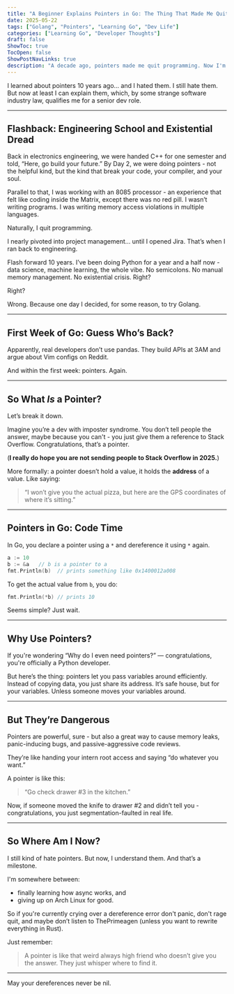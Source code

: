 ```yaml
---
title: "A Beginner Explains Pointers in Go: The Thing That Made Me Quit Coding (And Why I'm Back Now)"
date: 2025-05-22
tags: ["Golang", "Pointers", "Learning Go", "Dev Life"]
categories: ["Learning Go", "Developer Thoughts"]
draft: false
ShowToc: true
TocOpen: false
ShowPostNavLinks: true
description: "A decade ago, pointers made me quit programming. Now I'm back — still scared of them, but this time with just enough understanding to be dangerous."
---
```


I learned about pointers 10 years ago… and I hated them. I still hate them. But now at least I can explain them, which, by some strange software industry law, qualifies me for a senior dev role.

---

## Flashback: Engineering School and Existential Dread

Back in electronics engineering, we were handed C++ for one semester and told, “Here, go build your future.” By Day 2, we were doing pointers - not the helpful kind, but the kind that break your code, your compiler, and your soul.

Parallel to that, I was working with an 8085 processor - an experience that felt like coding inside the Matrix, except there was no red pill. I wasn’t writing programs. I was writing memory access violations in multiple languages.

Naturally, I quit programming.

I nearly pivoted into project management… until I opened Jira. That’s when I ran back to engineering.

Flash forward 10 years. I’ve been doing Python for a year and a half now - data science, machine learning, the whole vibe. No semicolons. No manual memory management. No existential crisis. Right?

Right?

Wrong. Because one day I decided, for some reason, to try Golang.

---

## First Week of Go: Guess Who’s Back?

Apparently, real developers don’t use pandas. They build APIs at 3AM and argue about Vim configs on Reddit.

And within the first week: pointers. Again.

---

## So What _Is_ a Pointer?

Let’s break it down.

Imagine you’re a dev with imposter syndrome. You don’t tell people the answer, maybe because you can't - you just give them a reference to Stack Overflow. Congratulations, that’s a pointer.

(**I really do hope you are not sending people to Stack Overflow in 2025.**)

More formally: a pointer doesn’t hold a value, it holds the **address** of a value. Like saying:

> “I won’t give you the actual pizza, but here are the GPS coordinates of where it’s sitting.”

---

## Pointers in Go: Code Time

In Go, you declare a pointer using a `*` and dereference it using `*` again.

```go
a := 10
b := &a   // b is a pointer to a
fmt.Println(b)  // prints something like 0x1400012a008
```

To get the actual value from `b`, you do:

```go
fmt.Println(*b) // prints 10
```

Seems simple? Just wait.

---

## Why Use Pointers?

If you're wondering “Why do I even need pointers?” — congratulations, you're officially a Python developer.

But here’s the thing: pointers let you pass variables around efficiently. Instead of copying data, you just share its address. It’s safe house, but for your variables. Unless someone moves your variables around.

---

## But They’re Dangerous

Pointers are powerful, sure - but also a great way to cause memory leaks, panic-inducing bugs, and passive-aggressive code reviews.

They’re like handing your intern root access and saying “do whatever you want.”

A pointer is like this:

> “Go check drawer #3 in the kitchen.”

Now, if someone moved the knife to drawer #2 and didn’t tell you - congratulations, you just segmentation-faulted in real life.

---

## So Where Am I Now?

I still kind of hate pointers. But now, I understand them. And that’s a milestone.

I'm somewhere between:

- finally learning how async works, and
- giving up on Arch Linux for good.

So if you're currently crying over a dereference error don't panic, don't rage quit, and maybe don’t listen to ThePrimeagen (unless you want to rewrite everything in Rust).

Just remember:

> A pointer is like that weird always high friend who doesn’t give you the answer. They just whisper where to find it.

---

May your dereferences never be nil.
